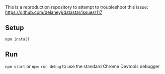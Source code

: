 This is a reproduction repository to attempt to troubleshoot this issue:
https://github.com/delaneyj/datastar/issues/117

## Setup

`npm install`

## Run

`npm start` or `npm run debug` to use the standard Chrome Devtools debugger
